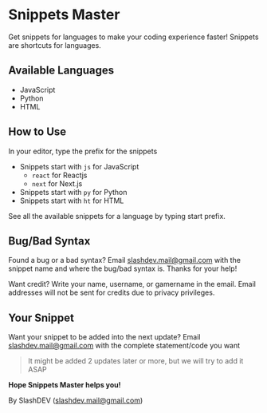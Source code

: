 # Snippets Master

Get snippets for languages to make your coding experience faster! 
Snippets are shortcuts for languages.

## Available Languages
- JavaScript
- Python
- HTML

## How to Use

In your editor, type the prefix for the snippets

- Snippets start with `js` for JavaScript
    - `react` for Reactjs
    - `next` for Next.js
- Snippets start with `py` for Python
- Snippets start with `ht` for HTML

See all the available snippets for a language by typing start prefix.

## Bug/Bad Syntax

Found a bug or a bad syntax? Email slashdev.mail@gmail.com with the snippet name and where the bug/bad syntax is. Thanks for your help!

Want credit? Write your name, username, or gamername in the email. Email addresses will not be sent for credits due to privacy privileges.

## Your Snippet

Want your snippet to be added into the next update? Email slashdev.mail@gmail.com with the complete statement/code you want

> It might be added 2 updates later or more, but we will try to add it ASAP

**Hope Snippets Master helps you!**

By SlashDEV (slashdev.mail@gmail.com)